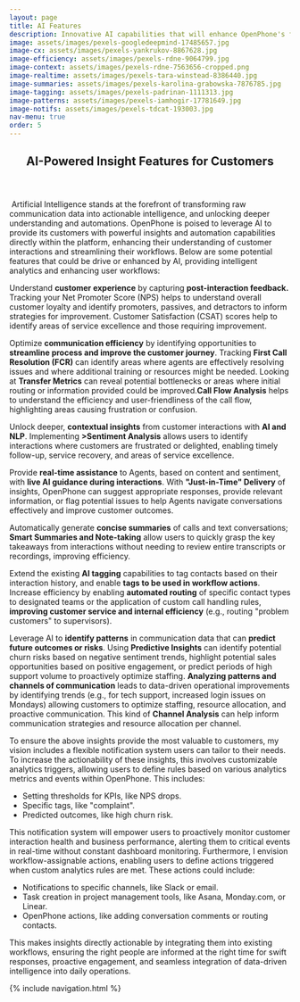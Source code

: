 ```yaml
---
layout: page
title: AI Features
description: Innovative AI capabilities that will enhance OpenPhone's functionality and user experience.
image: assets/images/pexels-googledeepmind-17485657.jpg
image-cx: assets/images/pexels-yankrukov-8867628.jpg
image-efficiency: assets/images/pexels-rdne-9064799.jpg
image-context: assets/images/pexels-rdne-7563656-cropped.png
image-realtime: assets/images/pexels-tara-winstead-8386440.jpg
image-summaries: assets/images/pexels-karolina-grabowska-7876785.jpg
image-tagging: assets/images/pexels-padrinan-1111313.jpg
image-patterns: assets/images/pexels-iamhogir-17781649.jpg
image-notifs: assets/images/pexels-tdcat-193003.jpg
nav-menu: true
order: 5
---
```


<!-- Main -->
<div id="main" class="alt">

<!-- One -->
<section id="one">
	<div class="inner">
		<header class="major">
			<h1>AI-Powered Insight Features for Customers</h1>
		</header>

<!-- Content -->
<section>
<p><span class="image left"><img src="{{ page.image | relative_url }}" alt="" /></span>
  Artificial Intelligence stands at the forefront of transforming raw communication data into actionable intelligence, and unlocking deeper understanding and automations. OpenPhone is poised to leverage AI to provide its customers with powerful insights and automation capabilities directly within the platform, enhancing their understanding of customer interactions and streamlining their workflows. Below are some potential features that could be drive or enhanced by AI, providing intelligent analytics and enhancing user workflows:
</p>
</section>

<section>
<p><span class="image right"><img src="{{ page.image | relative_url }}" alt="" /></span>Understand <strong>customer experience</strong> by capturing <strong>post-interaction feedback.</strong> Tracking your Net Promoter Score (NPS) helps to understand overall customer loyalty and identify promoters, passives, and detractors to inform strategies for improvement. Customer Satisfaction (CSAT) scores help to identify areas of service excellence and those requiring improvement.</p>
</section>

<section>
<p><span class="image left"><img src="{{ page.image-cx | relative_url }}" alt="" /></span>Optimize <strong>communication efficiency</strong> by identifying opportunities to <strong>streamline process and improve the customer journey</strong>. Tracking <strong>First Call Resolution (FCR)</strong> can identify areas where agents are effectively resolving issues and where additional training or resources might be needed. Looking at <strong>Transfer Metrics</strong> can reveal potential bottlenecks or areas where initial routing or information provided could be improved.<strong>Call Flow Analysis</strong> helps to understand the efficiency and user-friendliness of the call flow, highlighting areas causing frustration or confusion.</p>
</section>

<section>
<p><span class="image right"><img src="{{ page.image-context | relative_url }}" alt="" /></span>Unlock deeper, <strong>contextual insights</strong> from customer interactions with <strong>AI and NLP</strong>. Implementing <strong>>Sentiment Analysis</strong> allows users to identify interactions where customers are frustrated or delighted, enabling timely follow-up, service recovery, and areas of service excellence.</p>
</section>

<section>
<p><span class="image left"><img src="{{ page.image-realtime | relative_url }}" alt="" /></span>Provide <strong>real-time assistance</strong> to Agents, based on content and sentiment, with <strong>live AI guidance during interactions</strong>. With <strong>"Just-in-Time" Delivery</strong> of insights, OpenPhone can suggest appropriate responses, provide relevant information, or flag potential issues to help Agents navigate conversations effectively and improve customer outcomes.</p>
</section>

<section>
<p><span class="image right"><img src="{{ page.image-summaries | relative_url }}" alt="" /></span>Automatically generate <strong>concise summaries</strong> of calls and text conversations; <strong>Smart Summaries and Note-taking</strong> allow users to quickly grasp the key takeaways from interactions without needing to review entire transcripts or recordings, improving efficiency.</p>
</section>

<section>
<p><span class="image left"><img src="{{ page.image-tagging | relative_url }}" alt="" /></span>Extend the existing <strong>AI tagging</strong> capabilities to tag contacts based on their interaction history, and enable <strong>tags to be used in workflow actions</strong>. Increase efficiency by enabling <strong>automated routing</strong> of specific contact types to designated teams or the application of custom call handling rules, <strong>improving customer service and internal efficiency</strong> (e.g., routing "problem customers" to supervisors).</p>
</section>

<section>
<p><span class="image right"><img src="{{ page.image-patterns | relative_url }}" alt="" /></span>Leverage AI to <strong>identify patterns</strong> in communication data that can <strong>predict future outcomes or risks</strong>. Using <strong>Predictive Insights</strong> can identify potential churn risks based on negative sentiment trends, highlight potential sales opportunities based on positive engagement, or predict periods of high support volume to proactively optimize staffing. <strong>Analyzing patterns and channels of communication</strong> leads to data-driven operational improvements by identifying trends (e.g., for tech support, increased login issues on Mondays) allowing customers to optimize staffing, resource allocation, and proactive communication. This kind of <strong>Channel Analysis</strong> can help inform communication strategies and resource allocation per channel.</p>
</section>

<section>
<p><span class="image left"><img src="{{ page.image-notifs | relative_url }}" alt="" /></span>To ensure the above insights provide the most valuable to customers, my vision includes a flexible notification system users can tailor to their needs. To increase the actionability of these insights, this involves customizable analytics triggers, allowing users to define rules based on various analytics metrics and events within OpenPhone. This includes:</p>
<ul>
	<li>Setting thresholds for KPIs, like NPS drops.</li>
	<li>Specific tags, like "complaint".</li>
	<li>Predicted outcomes, like high churn risk.</li>
</ul>

<p>This notification system will empower users to proactively monitor customer interaction health and business performance, alerting them to critical events in real-time without constant dashboard monitoring. Furthermore, I envision workflow-assignable actions, enabling users to define actions triggered when custom analytics rules are met. These actions could include:</p>
<ul>
	<li>Notifications to specific channels, like Slack or email.</li>
	<li>Task creation in project management tools, like Asana, Monday.com, or Linear.</li>
	<li>OpenPhone actions, like adding conversation comments or routing contacts.</li>
</ul>

<p>This makes insights directly actionable by integrating them into existing workflows, ensuring the right people are informed at the right time for swift responses, proactive engagement, and seamless integration of data-driven intelligence into daily operations.</p>
</section>

{% include navigation.html %}